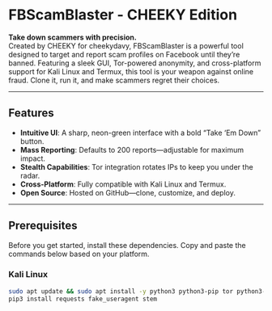 # FBScamBlaster - CHEEKY Edition
**Take down scammers with precision.**  
Created by CHEEKY for cheekydavy, FBScamBlaster is a powerful tool designed to target and report scam profiles on Facebook until they’re banned. Featuring a sleek GUI, Tor-powered anonymity, and cross-platform support for Kali Linux and Termux, this tool is your weapon against online fraud. Clone it, run it, and make scammers regret their choices.

---

## Features
- **Intuitive UI**: A sharp, neon-green interface with a bold “Take ‘Em Down” button.
- **Mass Reporting**: Defaults to 200 reports—adjustable for maximum impact.
- **Stealth Capabilities**: Tor integration rotates IPs to keep you under the radar.
- **Cross-Platform**: Fully compatible with Kali Linux and Termux.
- **Open Source**: Hosted on GitHub—clone, customize, and deploy.

---

## Prerequisites
Before you get started, install these dependencies. Copy and paste the commands below based on your platform.

### Kali Linux
```bash
sudo apt update && sudo apt install -y python3 python3-pip tor python3-tk
pip3 install requests fake_useragent stem
